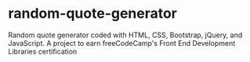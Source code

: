 # random-quote-generator
Random quote generator coded with HTML, CSS, Bootstrap, jQuery, and JavaScript. A project to earn freeCodeCamp's Front End Development Libraries certification
